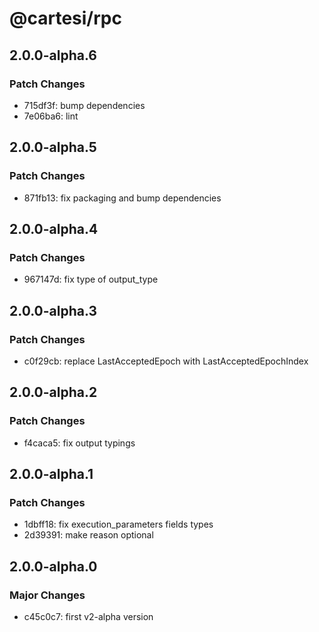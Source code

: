 # @cartesi/rpc

## 2.0.0-alpha.6

### Patch Changes

- 715df3f: bump dependencies
- 7e06ba6: lint

## 2.0.0-alpha.5

### Patch Changes

- 871fb13: fix packaging and bump dependencies

## 2.0.0-alpha.4

### Patch Changes

- 967147d: fix type of output_type

## 2.0.0-alpha.3

### Patch Changes

- c0f29cb: replace LastAcceptedEpoch with LastAcceptedEpochIndex

## 2.0.0-alpha.2

### Patch Changes

- f4caca5: fix output typings

## 2.0.0-alpha.1

### Patch Changes

- 1dbff18: fix execution_parameters fields types
- 2d39391: make reason optional

## 2.0.0-alpha.0

### Major Changes

- c45c0c7: first v2-alpha version
